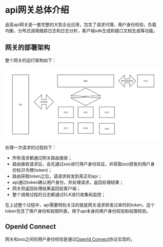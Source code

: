 # api网关总体介绍

品高api网关是一套完整的大型企业应用，包含了请求代理，用户身份校验，负载均衡，分布式调用跟踪日志和日志分析，客户端sdk生成和接口文档生成等功能。

## 网关的部署架构

整个网关的运行架构如下：

![网关运行架构](/assets/网关整体架构.png)

处理一次请求的过程如下：

* 所有请求都通过网关路由接收；
* 路由接收请求后，会先通过sso进行用户身份验证，并获取sso颁发的用户身份标识令牌(token)；
* 路由获取token之后，请请求转发到真正的api；
* api通过token确认用户身份，并处理请求，返回处理结果；
* 网关将返回处理结果返回给客户端；
* 整个调用过程的日志都通过ELK进行收集和监控；

在上述整个过程中，api需要特别关注的就是网关请求转发过来时的token，这个token包含了用户身份和权限列表，用于api本身的用户身份校验和权限校验。

## OpenId Connect

网关和sso之间的用户身份校验是通过[OpenId Connect](http://openid.net/specs/openid-connect-core-1_0.html)协议实现的，